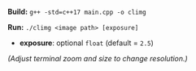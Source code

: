 **Build:** ```g++ -std=c++17 main.cpp -o climg```

**Run:** ```./climg <image path> [exposure]```
- **exposure**: optional ```float``` (default = ```2.5```)

*(Adjust terminal zoom and size to change resolution.)*
